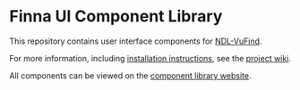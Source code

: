 # Finna UI Component Library

This repository contains user interface components for [NDL-VuFind](https://github.com/NatLibFi/NDL-VuFind2).

For more information, including [installation instructions](https://github.com/NatLibFi/NDL-VuFind-ui-components/wiki/Installation), see the [project wiki](https://github.com/NatLibFi/NDL-VuFind-ui-components/wiki).

All components can be viewed on the [component library website](https://natlibfi.github.io/NDL-VuFind-ui-components/).
